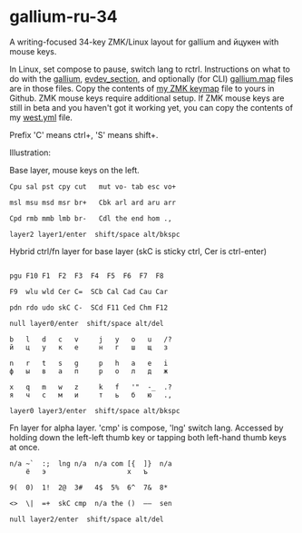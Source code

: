 # gallium-ru-34
A writing-focused 34-key ZMK/Linux layout for gallium and йцукен with mouse keys.

In Linux, set compose to pause, switch lang to rctrl.
Instructions on what to do with the [gallium](https://github.com/stozi/galliumv2-ru-34/blob/main/gallium), [evdev_section](https://github.com/stozi/gallium-ru-34/blob/main/evdev_section.xml), and optionally (for CLI) [gallium.map](https://github.com/stozi/gallium-ru-34/blob/main/gallium.map) files are in those files. Copy the contents of [my ZMK keymap](https://github.com/stozi/zmk-config/blob/master/config/a_dux.keymap) file to yours in Github. ZMK mouse keys require additional setup. If ZMK mouse keys are still in beta and you haven't got it working yet, you can copy the contents of my [west.yml](https://github.com/stozi/zmk-config/blob/master/config/west.yml) file.


Prefix 'C' means ctrl+, 'S' means shift+.

Illustration:

Base layer, mouse keys on the left.

```
Cpu sal pst cpy cut   mut vo- tab esc vo+ 

msl msu msd msr br+   Cbk arl ard aru arr

Cpd rmb mmb lmb br-   Cdl the end hom .,

layer2 layer1/enter  shift/space alt/bkspc   
```               

Hybrid ctrl/fn layer for base layer (skC is sticky ctrl, Cer is ctrl-enter)

```

pgu F10 F1  F2  F3  F4  F5  F6  F7  F8

F9  wlu wld Cer C=  SCb Cal Cad Cau Car

pdn rdo udo skC C-  SCd F11 Ced Chm F12

null layer0/enter  shift/space alt/del   
```

```
b   l   d   c   v     j   y   o   u   /?
й   ц   у   к   е     н   г   ш   щ   з

n   r   t   s   g     p   h   a   e   i
ф   ы   в   а   п     р   о   л   д   ж

x   q   m   w   z     k   f   '"  -_  .?
я   ч   с   м   и     т   ь   б   ю   .,

layer0 layer3/enter  shift/space alt/bkspc
```

Fn layer for alpha layer. 'cmp' is compose, 'lng' switch lang. Accessed by holding down the left-left thumb key or tapping both left-hand thumb keys at once.

```
n/a ~`  :;  lng n/a  n/a com [{  ]}  n/a
    ё   э                    х   ъ

9(  0)  1!  2@  3#   4$  5%  6^  7&  8*

<>  \|  =+  skC cmp  n/a the ()  –—  sen       

null layer2/enter  shift/space alt/del
```
